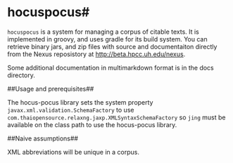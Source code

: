 # hocuspocus#


`hocuspocus` is a system for managing a corpus of citable texts.  It is implemented in groovy, 
and uses gradle for its build system. You can retrieve binary jars, and zip files with source and documentaiton directly from the Nexus reposistory at http://beta.hpcc.uh.edu/nexus.

Some additional documentation in multimarkdown format is in the docs directory.

##Usage and prerequisites##

The hocus-pocus library sets the system property `javax.xml.validation.SchemaFactory` to use `com.thaiopensource.relaxng.jaxp.XMLSyntaxSchemaFactory` so `jing` must be available on the class path to use the hocus-pocus library.

##Naive assumptions##

XML abbreviations will be unique in a corpus.
